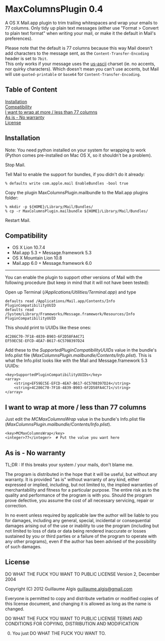 
# MaxColumnsPlugin 0.4

A OS X Mail.app plugin to trim trailing whitespaces and wrap your emails to 77
columns.
Only tidy up plain text messages (either use "Format > Convert to plain text
format" when writing your mail, or make it the default in Mail's preferences).

Please note that the default is 77 columns because this way Mail doesn't add
characters to the message sent, as the `Content-Transfer-Encoding` header is set
to `7bit`.  
This only works if your message uses the
[us-ascii](http://en.wikipedia.org/wiki/ASCII) charset (ie. no accents, nor
quirky characters).
Which doesn't mean you can't use accents, but Mail will use `quoted-printable`
or `base64` for `Content-Transfer-Encoding`.

## Table of Content

[Installation](#installation)  
[Compatibility](#compatibility)  
[I want to wrap at more / less than 77 columns](#i-want-to-wrap-at-more-less-than-77-columns)  
[As is - No warranty](#as-is-no-warranty)  
[License](#license)  

## Installation

Note: You need python installed on your system for wrapping to work (Python
comes pre-installed on Mac OS X, so it shouldn't be a problem).

Stop Mail.

Tell Mail to enable the support for bundles, if you didn't do it already:

    % defaults write com.apple.mail EnableBundles -bool true

Copy the plugin MaxColumnsPlugin.mailbundle to the Mail.app plugins folder:

    % mkdir -p ${HOME}/Library/Mail/Bundles/
    % cp -r MaxColumnsPlugin.mailbundle ${HOME}/Library/Mail/Bundles/

Restart Mail.

## Compatibility

- OS X Lion 10.7.4
 - Mail.app 5.3 + Message.framework 5.3
- OS X Mountain Lion 10.8
 - Mail.app 6.0 + Message.framework 6.0

- - -

You can enable the plugin to support other versions of Mail with the following
procedure (but keep in mind that it will not have been tested):

Open up Terminal (_/Applications/Utilities/Terminal.app_) and type

    defaults read /Applications/Mail.app/Contents/Info PluginCompatibilityUUID
    defaults read /System/Library/Frameworks/Message.framework/Resources/Info PluginCompatibilityUUID

This should print to UUIDs like these ones:

    4C286C70-7F18-4839-B903-6F2D58FA4C71
    EF59EC5E-EFCD-4EA7-B617-6C5708397D24

Add these to the _SupportedPluginCompatibilityUUIDs_ value in the bundle's
Info.plist file (_MaxColumnsPlugin.mailbundle/Contents/Info.plist_).
This is what the Info.plist looks like with the Mail and Message.framework 5.3
UUIDs:

    <key>SupportedPluginCompatibilityUUIDs</key>
    <array>
        <string>EF59EC5E-EFCD-4EA7-B617-6C5708397D24</string>
        <string>4C286C70-7F18-4839-B903-6F2D58FA4C71</string>
    </array>

## I want to wrap at more / less than 77 columns

Just edit the _MCMaxColumnsWrap_ value in the bundle's Info.plist file
(_MaxColumnsPlugin.mailbundle/Contents/Info.plist_).

    <key>MCMaxColumnsWrap</key>
    <integer>77</integer>  # Put the value you want here

## As is - No warranty

TL;DR : If this breaks your system / your mails, don't blame me.

The program is distributed in the hope that it will be useful, but without any
warranty. It is provided "as is" without warranty of any kind, either expressed
or implied, including, but not limited to, the implied warranties of
merchantability and fitness for a particular purpose. The entire risk as to the
quality and performance of the program is with you. Should the program prove
defective, you assume the cost of all necessary servicing, repair or
correction.

In no event unless required by applicable law the author will be liable to you
for damages, including any general, special, incidental or consequential
damages arising out of the use or inability to use the program (including but
not limited to loss of data or data being rendered inaccurate or losses
sustained by you or third parties or a failure of the program to operate with
any other programs), even if the author has been advised of the possibility of
such damages.

## License

DO WHAT THE FUCK YOU WANT TO PUBLIC LICENSE
Version 2, December 2004

Copyright (C) 2012 Guillaume Algis <guillaume.algis@gmail.com>

Everyone is permitted to copy and distribute verbatim or modified
copies of this license document, and changing it is allowed as long
as the name is changed.

DO WHAT THE FUCK YOU WANT TO PUBLIC LICENSE
TERMS AND CONDITIONS FOR COPYING, DISTRIBUTION AND MODIFICATION

0. You just DO WHAT THE FUCK YOU WANT TO.
